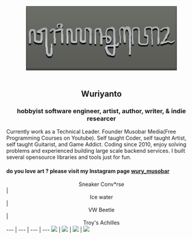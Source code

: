 <div align="center">

[<img src="https://raw.githubusercontent.com/wuriyanto48/wuriyanto48/master/assets/wury_in_aksara_jawa.jpg" width="400">](https://github.com/wuriyanto48)
<br/><br/>
## Wuriyanto
### hobbyist software engineer, artist, author, writer, & indie researcer
</div>

Currently work as a Technical Leader. Founder Musobar Media(Free Programming Courses on Youtube). Self taught Coder, self taught Artist,  self taught Guitarist,  and Game Addict. Coding since 2010, enjoy solving problems and experienced building large scale backend services. I built several opensource libraries and tools just for fun.

#### do you love art ? please visit my Instagram page [wury_musobar](https://www.instagram.com/wury_musobar/)

<div align="center">Sneaker Conv*rse</div> | <div align="center">Ice water</div> | <div align="center">VW Beetle</div> | <div align="center">Troy's Achilles</div> 
--- | --- | --- | ---
<img src="https://instagram.fcgk4-4.fna.fbcdn.net/v/t51.2885-15/sh0.08/e35/s640x640/100621651_584039368903813_3479954483254788607_n.jpg?_nc_ht=instagram.fcgk4-4.fna.fbcdn.net&_nc_cat=101&_nc_ohc=cAFzYAi9BFQAX_lawtd&oh=d1d3694b3cc41eba6972f2868a138707&oe=5F3B35DD" width="300"> | <img src="https://instagram.fcgk4-3.fna.fbcdn.net/v/t51.2885-15/sh0.08/e35/s640x640/91942071_232997971185752_8534895013789345820_n.jpg?_nc_ht=instagram.fcgk4-3.fna.fbcdn.net&_nc_cat=108&_nc_ohc=6G-KqpOrNW4AX-UMebe&oh=d5b749f28f1abcffc2d9bc45d030f5a0&oe=5F3B5E26" width="300"> | <img src="https://instagram.fcgk5-1.fna.fbcdn.net/v/t51.2885-15/sh0.08/e35/s750x750/91862719_160931665381034_99163250187660152_n.jpg?_nc_ht=instagram.fcgk5-1.fna.fbcdn.net&_nc_cat=102&_nc_ohc=G-iSOHPwfPwAX9TrwWO&oh=5e8f481302321507d22ced5d2b671af0&oe=5F3C838C" width="300"> | <img src="https://instagram.fcgk4-4.fna.fbcdn.net/v/t51.2885-15/sh0.08/e35/p750x750/14561975_346857998987847_1394839536168599552_n.jpg?_nc_ht=instagram.fcgk4-4.fna.fbcdn.net&_nc_cat=103&_nc_ohc=XPZ9v4IUcrMAX9fdYq-&oh=eb266a86ffa59f68c0433a7c6f05414d&oe=5F3C5E62" width="300">
